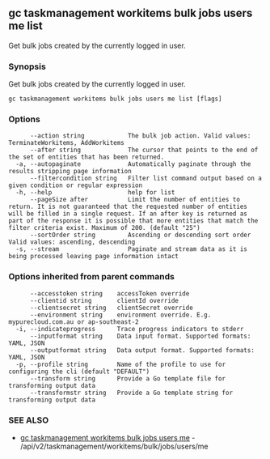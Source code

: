 ## gc taskmanagement workitems bulk jobs users me list

Get bulk jobs created by the currently logged in user.

### Synopsis

Get bulk jobs created by the currently logged in user.

```
gc taskmanagement workitems bulk jobs users me list [flags]
```

### Options

```
      --action string            The bulk job action. Valid values: TerminateWorkitems, AddWorkitems
      --after string             The cursor that points to the end of the set of entities that has been returned.
  -a, --autopaginate             Automatically paginate through the results stripping page information
      --filtercondition string   Filter list command output based on a given condition or regular expression
  -h, --help                     help for list
      --pageSize after           Limit the number of entities to return. It is not guaranteed that the requested number of entities will be filled in a single request. If an after key is returned as part of the response it is possible that more entities that match the filter criteria exist. Maximum of 200. (default "25")
      --sortOrder string         Ascending or descending sort order Valid values: ascending, descending
  -s, --stream                   Paginate and stream data as it is being processed leaving page information intact
```

### Options inherited from parent commands

```
      --accesstoken string    accessToken override
      --clientid string       clientId override
      --clientsecret string   clientSecret override
      --environment string    environment override. E.g. mypurecloud.com.au or ap-southeast-2
  -i, --indicateprogress      Trace progress indicators to stderr
      --inputformat string    Data input format. Supported formats: YAML, JSON
      --outputformat string   Data output format. Supported formats: YAML, JSON
  -p, --profile string        Name of the profile to use for configuring the cli (default "DEFAULT")
      --transform string      Provide a Go template file for transforming output data
      --transformstr string   Provide a Go template string for transforming output data
```

### SEE ALSO

* [gc taskmanagement workitems bulk jobs users me](gc_taskmanagement_workitems_bulk_jobs_users_me.html)	 - /api/v2/taskmanagement/workitems/bulk/jobs/users/me


